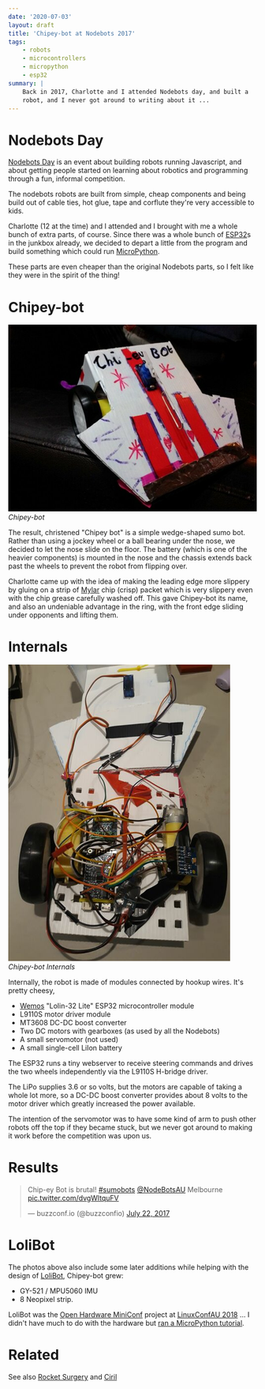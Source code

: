 ```yaml
---
date: '2020-07-03'
layout: draft
title: 'Chipey-bot at Nodebots 2017'
tags:
    - robots
    - microcontrollers
    - micropython
    - esp32
summary: |
    Back in 2017, Charlotte and I attended Nodebots day, and built a 
    robot, and I never got around to writing about it ...
---
```


# Nodebots Day

[Nodebots Day](http://nodebotsau.io/) is an event about building
robots running Javascript, and about getting people started on learning
about robotics and programming through a fun, informal competition.

The nodebots robots are built from simple, cheap components and
being build out of cable ties, hot glue, tape and corflute they're very
accessible to kids.

Charlotte (12 at the time) and I attended and I brought with me a whole bunch
of extra parts, of course.
Since there was a whole bunch of [ESP32](/tag/esp32/)s in the junkbox
already, we decided to depart a little from the program and build something
which could run [MicroPython](/tag/micropython/).

These parts are even cheaper than the original Nodebots parts, so I felt
like they were in the spirit of the thing!

# Chipey-bot

[![chipey-bot](img/chipey-bot-thumb.jpg)](img/chipey-bot.jpg)
*Chipey-bot*

The result, christened "Chipey bot" is a simple wedge-shaped sumo bot.
Rather than using a jockey wheel or a ball bearing under the nose,
we decided to let the nose slide on the floor.
The battery (which is one of the heavier components) is mounted in the
nose and the chassis extends back past the wheels to prevent the 
robot from flipping over.

Charlotte came up with the idea of making the leading edge more 
slippery by gluing on a strip of 
[Mylar](https://en.wikipedia.org/wiki/BoPET) chip (crisp) packet
which is very slippery even with the chip grease carefully washed off.
This gave Chipey-bot its name, and also an undeniable advantage in the ring,
with the front edge sliding under opponents and lifting them.

# Internals

[![internals](img/internals-thumb.jpg)](img/internals.jpg)
*Chipey-bot Internals*

Internally, the robot is made of modules connected by hookup wires.
It's pretty cheesy,

* [Wemos](https://www.wemos.cc/) "Lolin-32 Lite" ESP32 microcontroller module
* L9110S motor driver module
* MT3608 DC-DC boost converter
* Two DC motors with gearboxes (as used by all the Nodebots)
* A small servomotor (not used)
* A small single-cell LiIon battery

The ESP32 runs a tiny webserver to receive steering commands and drives
the two wheels independently via the L9110S H-bridge driver.

The LiPo supplies 3.6 or so volts, but the motors are capable of taking
a whole lot more, so a DC-DC boost converter provides about 8 volts to the
motor driver which greatly increased the power available.

The intention of the servomotor was to have some kind of arm to push
other robots off the top if they became stuck, but we never got around 
to making it work before the competition was upon us.

# Results

<blockquote class="twitter-tweet"><p lang="en" dir="ltr">Chip-ey Bot is brutal! <a href="https://twitter.com/hashtag/sumobots?src=hash&amp;ref_src=twsrc%5Etfw">#sumobots</a> <a href="https://twitter.com/NodeBotsAU?ref_src=twsrc%5Etfw">@NodeBotsAU</a> Melbourne <a href="https://t.co/dvgWltquFV">pic.twitter.com/dvgWltquFV</a></p>&mdash; buzzconf.io (@buzzconfio) <a href="https://twitter.com/buzzconfio/status/888638462479310848?ref_src=twsrc%5Etfw">July 22, 2017</a></blockquote> <script async src="https://platform.twitter.com/widgets.js" charset="utf-8"></script> 

# LoliBot

The photos above also include some later additions while helping with the design of 
[LoliBot](http://www.openhardwareconf.org/wiki/LoliBot),
Chipey-bot grew:

* GY-521 / MPU5060 IMU
* 8 Neopixel strip.

LoliBot was the [Open Hardware MiniConf](http://www.openhardwareconf.org/wiki/Main_Page)
project at [LinuxConfAU 2018](https://lca2018.org/) ... I didn't have much to do with
the hardware but [ran a MicroPython tutorial](/art/linuxconf-2018-sydney/).

# Related

See also [Rocket Surgery](/art/rocket-surgery-airborne-iot-telemetry-buzzconf/)
and [Ciril](/art/ciril-cubic-inch-robots-in-labs/)

